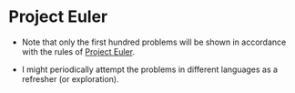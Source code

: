 # Project Euler

* Note that only the first hundred problems will be shown in accordance with the rules of [Project Euler](https://projecteuler.net/about). 

* I might periodically attempt the problems in different languages as a refresher (or exploration). 

